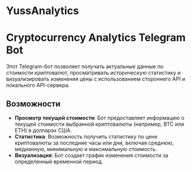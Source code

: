 # YussAnalytics

# Cryptocurrency Analytics Telegram Bot

Этот Telegram-бот позволяет получать актуальные данные по стоимости криптовалют, просматривать историческую статистику и визуализировать изменения цены с использованием стороннего API и локального API-сервера.

## Возможности

- **Просмотр текущей стоимости**: Бот предоставляет информацию о текущей стоимости выбранной криптовалюты (например, BTC или ETH) в долларах США.
- **Статистика**: Возможность получить статистику по цене криптовалюты за последние часы или дни, включая среднюю, медианную, минимальную и максимальную стоимость.
- **Визуализация**: Бот создает график изменения стоимости за определенный временной период.